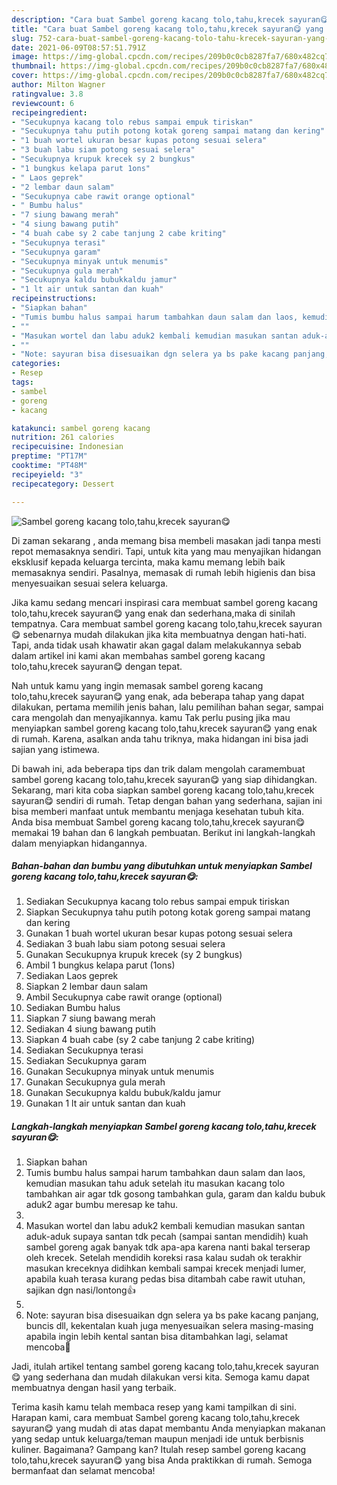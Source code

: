 ```yaml
---
description: "Cara buat Sambel goreng kacang tolo,tahu,krecek sayuran😋 yang enak dan Mudah Dibuat"
title: "Cara buat Sambel goreng kacang tolo,tahu,krecek sayuran😋 yang enak dan Mudah Dibuat"
slug: 752-cara-buat-sambel-goreng-kacang-tolo-tahu-krecek-sayuran-yang-enak-dan-mudah-dibuat
date: 2021-06-09T08:57:51.791Z
image: https://img-global.cpcdn.com/recipes/209b0c0cb8287fa7/680x482cq70/sambel-goreng-kacang-tolotahukrecek-sayuran😋-foto-resep-utama.jpg
thumbnail: https://img-global.cpcdn.com/recipes/209b0c0cb8287fa7/680x482cq70/sambel-goreng-kacang-tolotahukrecek-sayuran😋-foto-resep-utama.jpg
cover: https://img-global.cpcdn.com/recipes/209b0c0cb8287fa7/680x482cq70/sambel-goreng-kacang-tolotahukrecek-sayuran😋-foto-resep-utama.jpg
author: Milton Wagner
ratingvalue: 3.8
reviewcount: 6
recipeingredient:
- "Secukupnya kacang tolo rebus sampai empuk tiriskan"
- "Secukupnya tahu putih potong kotak goreng sampai matang dan kering"
- "1 buah wortel ukuran besar kupas potong sesuai selera"
- "3 buah labu siam potong sesuai selera"
- "Secukupnya krupuk krecek sy 2 bungkus"
- "1 bungkus kelapa parut 1ons"
- " Laos geprek"
- "2 lembar daun salam"
- "Secukupnya cabe rawit orange optional"
- " Bumbu halus"
- "7 siung bawang merah"
- "4 siung bawang putih"
- "4 buah cabe sy 2 cabe tanjung 2 cabe kriting"
- "Secukupnya terasi"
- "Secukupnya garam"
- "Secukupnya minyak untuk menumis"
- "Secukupnya gula merah"
- "Secukupnya kaldu bubukkaldu jamur"
- "1 lt air untuk santan dan kuah"
recipeinstructions:
- "Siapkan bahan"
- "Tumis bumbu halus sampai harum tambahkan daun salam dan laos, kemudian masukan tahu aduk setelah itu masukan kacang tolo tambahkan air agar tdk gosong tambahkan gula, garam dan kaldu bubuk aduk2 agar bumbu meresap ke tahu."
- ""
- "Masukan wortel dan labu aduk2 kembali kemudian masukan santan aduk-aduk supaya santan tdk pecah (sampai santan mendidih) kuah sambel goreng agak banyak tdk apa-apa karena nanti bakal terserap oleh krecek. Setelah mendidih koreksi rasa kalau sudah ok terakhir masukan kreceknya didihkan kembali sampai krecek menjadi lumer, apabila kuah terasa kurang pedas bisa ditambah cabe rawit utuhan, sajikan dgn nasi/lontong👍"
- ""
- "Note: sayuran bisa disesuaikan dgn selera ya bs pake kacang panjang, buncis dll, kekentalan kuah juga menyesuaikan selera masing-masing apabila ingin lebih kental santan bisa ditambahkan lagi, selamat mencoba🙏"
categories:
- Resep
tags:
- sambel
- goreng
- kacang

katakunci: sambel goreng kacang 
nutrition: 261 calories
recipecuisine: Indonesian
preptime: "PT17M"
cooktime: "PT48M"
recipeyield: "3"
recipecategory: Dessert

---
```



![Sambel goreng kacang tolo,tahu,krecek sayuran😋](https://img-global.cpcdn.com/recipes/209b0c0cb8287fa7/680x482cq70/sambel-goreng-kacang-tolotahukrecek-sayuran😋-foto-resep-utama.jpg)

Di zaman  sekarang , anda memang bisa membeli masakan jadi tanpa mesti repot memasaknya sendiri. Tapi, untuk kita yang mau menyajikan hidangan eksklusif kepada keluarga tercinta, maka kamu memang lebih baik memasaknya sendiri. Pasalnya, memasak di rumah lebih higienis dan bisa menyesuaikan sesuai selera keluarga.

Jika kamu sedang mencari inspirasi cara membuat sambel goreng kacang tolo,tahu,krecek sayuran😋 yang enak dan sederhana,maka di sinilah tempatnya. Cara membuat sambel goreng kacang tolo,tahu,krecek sayuran😋  sebenarnya mudah dilakukan jika kita membuatnya dengan hati-hati. Tapi, anda tidak usah khawatir akan gagal dalam melakukannya 
sebab dalam artikel ini kami akan membahas sambel goreng kacang tolo,tahu,krecek sayuran😋 dengan tepat.  



Nah untuk kamu yang ingin memasak sambel goreng kacang tolo,tahu,krecek sayuran😋 yang enak, ada beberapa tahap yang dapat dilakukan, pertama memilih jenis bahan, lalu pemilihan bahan segar, sampai cara mengolah dan menyajikannya. kamu Tak perlu pusing jika mau menyiapkan sambel goreng kacang tolo,tahu,krecek sayuran😋 yang enak di rumah. Karena, asalkan anda  tahu triknya, maka hidangan ini bisa jadi sajian yang istimewa.

Di bawah ini, ada beberapa tips dan trik dalam mengolah caramembuat sambel goreng kacang tolo,tahu,krecek sayuran😋 yang siap dihidangkan. Sekarang, mari kita coba siapkan sambel goreng kacang tolo,tahu,krecek sayuran😋 sendiri di rumah. Tetap dengan bahan yang sederhana, sajian ini bisa memberi manfaat untuk membantu menjaga kesehatan tubuh kita. Anda bisa membuat Sambel goreng kacang tolo,tahu,krecek sayuran😋 memakai 19 bahan dan 6 langkah pembuatan. Berikut ini langkah-langkah dalam menyiapkan hidangannya.

<!--inarticleads1-->

##### Bahan-bahan dan bumbu yang dibutuhkan untuk menyiapkan Sambel goreng kacang tolo,tahu,krecek sayuran😋:

1. Sediakan Secukupnya kacang tolo rebus sampai empuk tiriskan
1. Siapkan Secukupnya tahu putih potong kotak goreng sampai matang dan kering
1. Gunakan 1 buah wortel ukuran besar kupas potong sesuai selera
1. Sediakan 3 buah labu siam potong sesuai selera
1. Gunakan Secukupnya krupuk krecek (sy 2 bungkus)
1. Ambil 1 bungkus kelapa parut (1ons)
1. Sediakan  Laos geprek
1. Siapkan 2 lembar daun salam
1. Ambil Secukupnya cabe rawit orange (optional)
1. Sediakan  Bumbu halus
1. Siapkan 7 siung bawang merah
1. Sediakan 4 siung bawang putih
1. Siapkan 4 buah cabe (sy 2 cabe tanjung 2 cabe kriting)
1. Sediakan Secukupnya terasi
1. Sediakan Secukupnya garam
1. Gunakan Secukupnya minyak untuk menumis
1. Gunakan Secukupnya gula merah
1. Gunakan Secukupnya kaldu bubuk/kaldu jamur
1. Gunakan 1 lt air untuk santan dan kuah




<!--inarticleads2-->

##### Langkah-langkah menyiapkan Sambel goreng kacang tolo,tahu,krecek sayuran😋:

1. Siapkan bahan
1. Tumis bumbu halus sampai harum tambahkan daun salam dan laos, kemudian masukan tahu aduk setelah itu masukan kacang tolo tambahkan air agar tdk gosong tambahkan gula, garam dan kaldu bubuk aduk2 agar bumbu meresap ke tahu.
1. 
1. Masukan wortel dan labu aduk2 kembali kemudian masukan santan aduk-aduk supaya santan tdk pecah (sampai santan mendidih) kuah sambel goreng agak banyak tdk apa-apa karena nanti bakal terserap oleh krecek. Setelah mendidih koreksi rasa kalau sudah ok terakhir masukan kreceknya didihkan kembali sampai krecek menjadi lumer, apabila kuah terasa kurang pedas bisa ditambah cabe rawit utuhan, sajikan dgn nasi/lontong👍
1. 
1. Note: sayuran bisa disesuaikan dgn selera ya bs pake kacang panjang, buncis dll, kekentalan kuah juga menyesuaikan selera masing-masing apabila ingin lebih kental santan bisa ditambahkan lagi, selamat mencoba🙏




Jadi, itulah artikel tentang  sambel goreng kacang tolo,tahu,krecek sayuran😋  yang sederhana dan mudah dilakukan versi kita. Semoga kamu dapat membuatnya dengan hasil yang terbaik. 

Terima kasih kamu telah membaca resep yang kami tampilkan di sini. Harapan kami, cara membuat  Sambel goreng kacang tolo,tahu,krecek sayuran😋 yang mudah di atas dapat membantu Anda menyiapkan makanan yang sedap untuk keluarga/teman maupun menjadi ide untuk berbisnis kuliner. Bagaimana? Gampang kan? Itulah resep sambel goreng kacang tolo,tahu,krecek sayuran😋 yang bisa Anda praktikkan di rumah. Semoga bermanfaat dan selamat mencoba!

